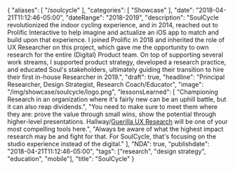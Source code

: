 {
   "aliases": [
     "/soulcycle"
   ],
   "categories": [
      "Showcase"
   ],
   "date": "2018-04-21T11:12:46-05:00",
   "dateRange": "2018-2019",
   "description": "SoulCycle revolutionized the indoor cycling experience, and in 2014, reached out to Prolific Interactive to help imagine and actualize an iOS app to match and build upon that experience. I joined Prolific in 2018 and inherited the role of UX Researcher on this project, which gave me the opportunity to own research for the entire (Digital) Product team. On top of supporting several work streams, I supported product strategy, developed a research practice, and educated Soul's stakeholders, ultimately guiding their transition to hire their first in-house Researcher in 2019.",
   "draft": true,
   "headline": "Principal Researcher, Design Strategist, Research Coach/Educator",
   "image": "/img/showcase/soulcycle/logo.png",
   "lessonsLearned": [
     "Championing Research in an organization where it's fairly new can be an uphill battle, but it can also reap dividends.",
     "You need to make sure to meet them where they are:  prove the value through small wins, show the potential through higher-level presentations. Hallway/<a href='https://www.slideshare.net/BradOrego/guerrilla-ux-practical-and-affordable-research'>Guerilla UX Research</a> will be one of your most compelling tools here.",
     "Always be aware of what the highest impact research may be and fight for that. For SoulCycle, that's focusing on the studio experience instead of the digital."
   ],
   "NDA": true,
   "publishdate": "2018-04-21T11:12:46-05:00",
   "tags": ["research", "design strategy", "education", "mobile"],
   "title": "SoulCycle"
}

